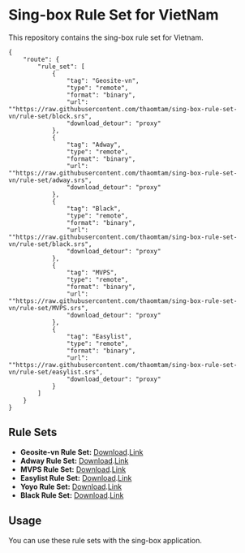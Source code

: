 # Sing-box Rule Set for VietNam

This repository contains the sing-box rule set for Vietnam.

```
{
    "route": {
        "rule_set": [
            {
                "tag": "Geosite-vn",
                "type": "remote",
                "format": "binary",
                "url": ""https://raw.githubusercontent.com/thaomtam/sing-box-rule-set-vn/rule-set/block.srs",
				"download_detour": "proxy"
            },
            {
                "tag": "Adway",
                "type": "remote",
                "format": "binary",
                "url": ""https://raw.githubusercontent.com/thaomtam/sing-box-rule-set-vn/rule-set/adway.srs",
				"download_detour": "proxy"
            },
            {
                "tag": "Black",
                "type": "remote",
                "format": "binary",
                "url": ""https://raw.githubusercontent.com/thaomtam/sing-box-rule-set-vn/rule-set/black.srs",
				"download_detour": "proxy"
            },
            {
                "tag": "MVPS",
                "type": "remote",
                "format": "binary",
                "url": ""https://raw.githubusercontent.com/thaomtam/sing-box-rule-set-vn/rule-set/MVPS.srs",
				"download_detour": "proxy"
            },
			{
                "tag": "Easylist",
                "type": "remote",
                "format": "binary",
                "url": ""https://raw.githubusercontent.com/thaomtam/sing-box-rule-set-vn/rule-set/easylist.srs",
				"download_detour": "proxy"
            }
        ]
    }
}
```

## Rule Sets

- **Geosite-vn Rule Set:** [Download](/../../raw/rule-set/block.srs).[Link](/../../raw/rule-set/block.json)
- **Adway Rule Set:** [Download](/../../raw/rule-set/adway.srs).[Link](/../../raw/rule-set/adway.json)
- **MVPS Rule Set:** [Download](/../../raw/rule-set/MVPS.srs).[Link](/../../raw/rule-set/MVPS.json)
- **Easylist Rule Set:** [Download](/../../raw/rule-set/black.srs).[Link](/../../raw/rule-set/easylist.json)
- **Yoyo Rule Set:** [Download](/../../raw/rule-set/yoyo.srs).[Link](/../../raw/rule-set/yoyo.json)
- **Black Rule Set:** [Download](/../../raw/rule-set/black.srs).[Link](/../../raw/rule-set/black.json)
## Usage

You can use these rule sets with the sing-box application.
